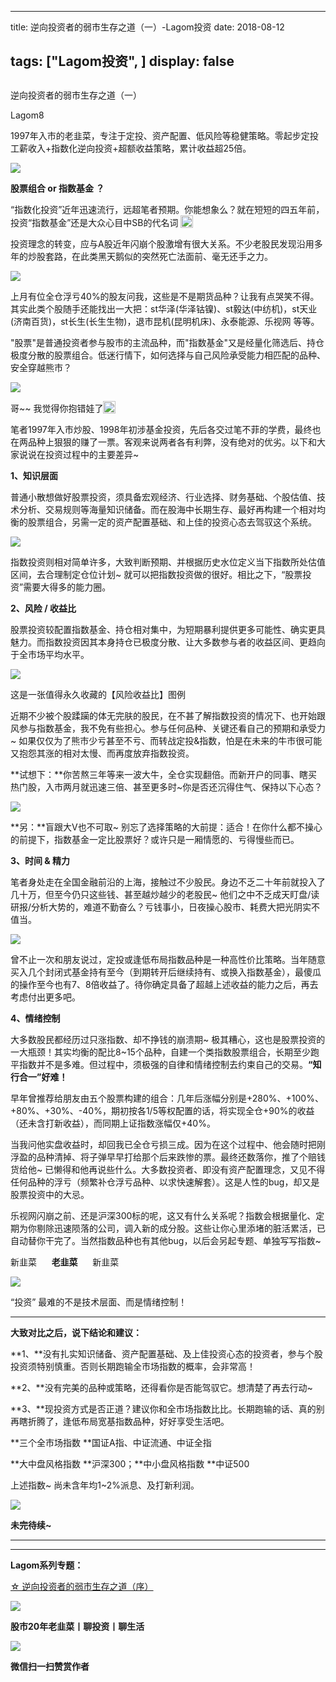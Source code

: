 
---
title:   逆向投资者的弱市生存之道（一）-Lagom投资
date: 2018-08-12

tags: ["Lagom投资", ]
display: false
---


## 



逆向投资者的弱市生存之道（一）




Lagom8




1997年入市的老韭菜，专注于定投、资产配置、低风险等稳健策略。零起步定投工薪收入+指数化逆向投资+超额收益策略，累计收益超25倍。




<img class="" data-copyright="0" data-ratio="0.05776173285198556" data-s="300,640" src="https://mmbiz.qpic.cn/mmbiz_png/ZB4WjgjLjJW3KtDibicU3BB1HNQ9lDS2M5oGRnchkNPRzYsc0Ua6CIu7rZH3vAficcBEPYHU9ZTPqkic1sicT8CaxQQ/640?wx_fmt=png" data-type="png" data-w="554" style=""/>

**股票组合&nbsp;**or**&nbsp;指数基金 ？**

“指数化投资”近年迅速流行，远超笔者预期。你能想象么？就在短短的四五年前，投资“指数基金”还是大众心目中SB的代名词&nbsp;<img src="https://res.wx.qq.com/mpres/htmledition/images/icon/common/emotion_panel/smiley/smiley_4.png" data-ratio="1" data-w="20" style="display:inline-block;width:20px;vertical-align:text-bottom;"/>



投资理念的转变，应与A股近年闪崩个股激增有很大关系。不少老股民发现沿用多年的炒股套路，在此类黑天鹅似的突然死亡法面前、毫无还手之力。

<img class="" data-copyright="0" data-ratio="1.4195205479452055" data-s="300,640" src="https://mmbiz.qpic.cn/mmbiz_png/ZB4WjgjLjJVNicMCbnbSatKjUywicFQzwrNkzMOlkwWMtsUaejbCvbguPUyRz0dn5CKM8cYzLDDxLANR3Sf8OOFQ/640?wx_fmt=png" data-type="png" data-w="584" style=""/>

上月有位全仓浮亏40%的股友问我，这些是不是期货品种？让我有点哭笑不得。其实此类个股随手还能找出一大把：st华泽(华泽钴镍)、st毅达(中纺机)，st天业(济南百货)，st长生(长生生物)，退市昆机(昆明机床)、永泰能源、乐视网 等等。





"股票"是普通投资者参与股市的主流品种，而"指数基金"又是经量化筛选后、持仓极度分散的股票组合。低迷行情下，如何选择与自己风险承受能力相匹配的品种、安全穿越熊市？

<img class="" data-copyright="0" data-ratio="0.44868035190615835" src="https://mmbiz.qpic.cn/mmbiz_gif/ZB4WjgjLjJWHoocISj2icRuPIAkMR1aTIoVQAAMJJudoP6CMIsM203BYvow0FSFjS8CwZyJAdVdIiaMvjLrJbhYA/640?wx_fmt=gif" data-type="gif" data-w="341" style="white-space: normal;"/>

哥~~ 我觉得你抱错娃了<img src="https://res.wx.qq.com/mpres/htmledition/images/icon/common/emotion_panel/smiley/smiley_27.png" data-ratio="1" data-w="20" style="display:inline-block;width:20px;vertical-align:text-bottom;"/>



笔者1997年入市炒股、1998年初涉基金投资，先后各交过笔不菲的学费，最终也在两品种上狠狠的赚了一票。客观来说两者各有利弊，没有绝对的优劣。以下和大家说说在投资过程中的主要差异~



**1、知识层面**

普通小散想做好股票投资，须具备宏观经济、行业选择、财务基础、个股估值、技术分析、交易规则等海量知识储备。而在股海中长期生存、最好再构建一个相对均衡的股票组合，另需一定的资产配置基础、和上佳的投资心态去驾驭这个系统。

<img class="" data-copyright="0" data-ratio="0.63" data-s="300,640" src="https://mmbiz.qpic.cn/mmbiz_png/ZB4WjgjLjJVNicMCbnbSatKjUywicFQzwrxGD5n4fgTtaQHiaebM1lh1YaMpnITMFURrCevYGgll7Vic09GIkY0NVg/640?wx_fmt=png" data-type="png" data-w="500" style=""/>

指数投资则相对简单许多，大致判断预期、并根据历史水位定义当下指数所处估值区间，去合理制定仓位计划~ 就可以把指数投资做的很好。相比之下，“股票投资”需要大得多的能力圈。



**2、风险 / 收益比**

股票投资较配置指数基金、持仓相对集中，为短期暴利提供更多可能性、确实更具魅力。而指数投资因其本身持仓已极度分散、让大多数参与者的收益区间、更趋向于全市场平均水平。

<img class="" data-copyright="0" data-ratio="0.826530612244898" data-s="300,640" src="https://mmbiz.qpic.cn/mmbiz_jpg/ZB4WjgjLjJVNicMCbnbSatKjUywicFQzwrePzAt3J0Yk5gnjbFzXgToeAxrMfv6dM0HJDqkztCMjq2C0gI3rzkIg/640?wx_fmt=jpeg" data-type="jpeg" data-w="490" style=""/>

这是一张值得永久收藏的【风险收益比】图例



近期不少被个股蹂躏的体无完肤的股民，在不甚了解指数投资的情况下、也开始跟风参与指数基金，我不免有些担心。参与任何品种、关键还看自己的预期和承受力~ 如果仅仅为了熊市少亏甚至不亏、而转战定投&amp;指数，怕是在未来的牛市很可能又抱怨其涨的相对太慢、而再度放弃指数投资。



**试想下：**你苦熬三年等来一波大牛，全仓实现翻倍。而新开户的同事、瞎买热门股，入市两月就迅速三倍、甚至更多时~你是否还沉得住气、保持以下心态？

<img class="" data-copyright="0" data-ratio="0.8065068493150684" data-s="300,640" src="https://mmbiz.qpic.cn/mmbiz_jpg/ZB4WjgjLjJVNicMCbnbSatKjUywicFQzwric74GyjqFtgBVkQWCYIvGo78D92H2nd8AaKBMrBa1TZUFGMBibU5HXSQ/640?wx_fmt=jpeg" data-type="jpeg" data-w="584" style=""/>

**另：**盲跟大V也不可取~ 别忘了选择策略的大前提：适合！在你什么都不操心的前提下，指数基金一定比股票好？或许只是一厢情愿的、亏得慢些而已。



**3、时间 &amp; 精力**

笔者身处走在全国金融前沿的上海，接触过不少股民。身边不乏二十年前就投入了几十万，但至今仍只这些钱、甚至越炒越少的老股民~ 他们之中不乏成天盯盘/读研报/分析大势的，难道不勤奋么？亏钱事小，日夜操心股市、耗费大把光阴实不值当。

<img class="" data-copyright="0" data-ratio="0.62" src="https://mmbiz.qpic.cn/mmbiz_gif/ZB4WjgjLjJVNicMCbnbSatKjUywicFQzwr5XUX2xhsexfAd46rcbEvo6cricUktOvXp2bpW0sCtcta6QDIbkxHfCw/640?wx_fmt=gif" data-type="gif" data-w="300" style=""/>

曾不止一次和朋友说过，定投或逢低布局指数品种是一种高性价比策略。当年随意买入几个封闭式基金持有至今（到期转开后继续持有、或换入指数基金），最傻瓜的操作至今也有7、8倍收益了。待你确定具备了超越上述收益的能力之后，再去考虑付出更多吧。



**4、情绪控制**

大多数股民都经历过只涨指数、却不挣钱的崩溃期~ 极其糟心，这也是股票投资的一大瓶颈！其实均衡的配比8~15个品种，自建一个类指数股票组合，长期至少跑平指数并不是多难。但过程中，须极强的自律和情绪控制去约束自己的交易。**“知行合一”好难！**



早年曾推荐给朋友由五个股票构建的组合：几年后涨幅分别是+280%、+100%、+80%、+30%、-40%，期初按各1/5等权配置的话，将实现全仓+90%的收益（还未含打新收益），而同期上证指数涨幅仅+40%。



当我问他实盘收益时，却回我已全仓亏损三成。因为在这个过程中、他会随时把刚浮盈的品种清掉、将子弹早早打给那个后来跌惨的票。最终还数落你，推了个赔钱货给他~ 已懒得和他再说些什么。大多数投资者、即没有资产配置理念，又见不得任何品种的浮亏（频繁补仓浮亏品种、以求快速解套）。这是人性的bug，却又是股票投资中的大忌。



乐视网闪崩之前、还是沪深300标的呢，这又有什么关系呢？指数会根据量化、定期为你剔除迅速陨落的公司，调入新的成分股。这些让你心里添堵的脏活累活，已自动替你干完了。当然指数品种也有其他bug，以后会另起专题、单独写写指数~



新韭菜&nbsp; &nbsp; &nbsp;&nbsp;**老韭菜**&nbsp; &nbsp; &nbsp; 新韭菜

<img class="" data-copyright="0" data-ratio="0.7666666666666667" src="https://mmbiz.qpic.cn/mmbiz_gif/ZB4WjgjLjJWHoocISj2icRuPIAkMR1aTIib7f4LPJB3InPHzyZWIfVQNQc7zW0bV8NPSAr7QdfrBdJ2KKPwz56mw/640?wx_fmt=gif" data-type="gif" data-w="240"/>

“投资” 最难的不是技术层面、而是情绪控制！



****

**大致对比之后，说下结论和建议：**

**1、**没有扎实知识储备、资产配置基础、及上佳投资心态的投资者，参与个股投资须特别慎重。否则长期跑输全市场指数的概率，会非常高！

**2、**没有完美的品种或策略，还得看你是否能驾驭它。想清楚了再去行动~

**3、**现投资方式是否正道？建议你和全市场指数比比。长期跑输的话、真的别再瞎折腾了，逢低布局宽基指数品种，好好享受生活吧。

**三个全市场指数&nbsp;**国证A指、中证流通、中证全指

**大中盘风格指数&nbsp;**沪深300；**中小盘风格指数&nbsp;**中证500

上述指数~ 尚未含年均1~2%派息、及打新利润。



<img class="" data-copyright="0" data-ratio="0.2879746835443038" data-s="300,640" src="https://mmbiz.qpic.cn/mmbiz_png/ZB4WjgjLjJVNicMCbnbSatKjUywicFQzwrroblr7hcv3W5tLEpYc5ZkRPDHTxS8CBOO7OiadVg49jzNzJibJ40nwng/640?wx_fmt=png" data-type="png" data-w="632" style=""/>

**未完待续~**

****

****

**Lagom系列专题：**

[☆&nbsp;逆向投资者的弱市生存之道（序）](https://mp.weixin.qq.com/s?__biz=MzI3MDQ2NjY2Mw==&amp;mid=2247483781&amp;idx=1&amp;sn=3145eea10969b9f45c96d7b6b07accd9&amp;chksm=ead1ea8ddda6639b5f079be31402012a6ed629159cf41065281f3067125eeefbd77f8e0ffacd&amp;scene=21#wechat_redirect)

<img class="" data-copyright="0" data-ratio="0.05776173285198556" data-s="300,640" src="https://mmbiz.qpic.cn/mmbiz_png/ZB4WjgjLjJW3KtDibicU3BB1HNQ9lDS2M5oGRnchkNPRzYsc0Ua6CIu7rZH3vAficcBEPYHU9ZTPqkic1sicT8CaxQQ/640?wx_fmt=png" data-type="png" data-w="554"/>

**股市20年老韭菜丨聊投资丨聊生活**

<img class="" data-copyright="0" data-ratio="0.390625" data-s="300,640" src="https://mmbiz.qpic.cn/mmbiz_png/ZB4WjgjLjJW3KtDibicU3BB1HNQ9lDS2M5AHEoeiaz0dQ4NfIRjBMuXvyJn8dXWm7ftklb0xqheiaMia0zbkyMJiaKzA/640?wx_fmt=png" data-type="png" data-w="640" style=""/>


**微信扫一扫赞赏作者**















